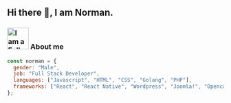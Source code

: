 ## Hi there 👋, I am Norman.

### <img src="https://media.giphy.com/media/LmNwrBhejkK9EFP504/giphy.gif" alt="I am a Full Stack Developer!" title="I am a Full Stack Developer!" width="50" /> About me

```javascript
const norman = {
  gender: "Male",
  job: "Full Stack Developer",
  languages: ["Javascript", "HTML", "CSS", "Golang", "PHP"],
  frameworks: ["React", "React Native", "Wordpress", "Joomla!", "Opencart"],
};
```

<!--
**normangoh/normangoh** is a ✨ _special_ ✨ repository because its `README.md` (this file) appears on your GitHub profile.

Here are some ideas to get you started:

- 🔭 I’m currently working on ...
- 🌱 I’m currently learning ...
- 👯 I’m looking to collaborate on ...
- 🤔 I’m looking for help with ...
- 💬 Ask me about ...
- 📫 How to reach me: ...
- 😄 Pronouns: ...
- ⚡ Fun fact: ...
-->
